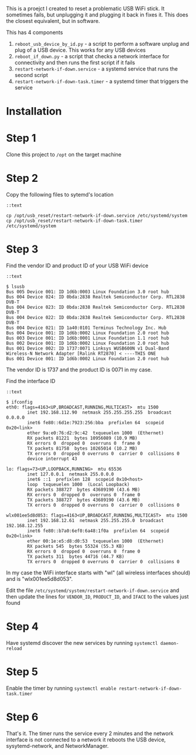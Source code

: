 This is a proejct I created to reset a problematic USB WiFi stick. It sometimes fails, but unplugging it and plugging it back in fixes it. This does the closest equivalent, but in software.

This has 4 components

1. `reboot_usb_device_by_id.py` - a script to perform a software unplug and plug of a USB device. This works for any USB devices
2. `reboot_if_down.py` - a script that checks a network interface for connectivity and then runs the first script if it fails
3. `restart-network-if-down.service` - a systemd service that runs the second script
4. `restart-network-if-down-task.timer` - a systemd timer that triggers the service

# Installation

# Step 1

Clone this project to `/opt` on the target machine

# Step 2

Copy the following files to sytemd's location

```
::text

cp /opt/usb_reset/restart-network-if-down.service /etc/systemd/system
cp /opt/usb_reset/restart-network-if-down-task.timer /etc/systemd/system
```

# Step 3

Find the vendor ID and product ID of your USB WiFi device

```
::text

$ lsusb
Bus 005 Device 001: ID 1d6b:0003 Linux Foundation 3.0 root hub
Bus 004 Device 024: ID 0bda:2838 Realtek Semiconductor Corp. RTL2838 DVB-T
Bus 004 Device 023: ID 0bda:2838 Realtek Semiconductor Corp. RTL2838 DVB-T
Bus 004 Device 022: ID 0bda:2838 Realtek Semiconductor Corp. RTL2838 DVB-T
Bus 004 Device 021: ID 1a40:0101 Terminus Technology Inc. Hub
Bus 004 Device 001: ID 1d6b:0002 Linux Foundation 2.0 root hub
Bus 003 Device 001: ID 1d6b:0001 Linux Foundation 1.1 root hub
Bus 002 Device 001: ID 1d6b:0002 Linux Foundation 2.0 root hub
Bus 001 Device 002: ID 1737:0071 Linksys WUSB600N v1 Dual-Band Wireless-N Network Adapter [Ralink RT2870] < ----THIS ONE
Bus 001 Device 001: ID 1d6b:0002 Linux Foundation 2.0 root hub
```

The vendor ID is 1737 and the product ID is 0071 in my case.

Find the interface ID

```
::text

$ ifconfig
eth0: flags=4163<UP,BROADCAST,RUNNING,MULTICAST>  mtu 1500
        inet 192.168.112.90  netmask 255.255.255.255  broadcast 0.0.0.0
        inet6 fe80::6d1e:7923:256:bba  prefixlen 64  scopeid 0x20<link>
        ether 9a:e0:76:d2:9c:42  txqueuelen 1000  (Ethernet)
        RX packets 81221  bytes 10956089 (10.9 MB)
        RX errors 0  dropped 0  overruns 0  frame 0
        TX packets 81758  bytes 10265014 (10.2 MB)
        TX errors 0  dropped 0 overruns 0  carrier 0  collisions 0
        device interrupt 43  

lo: flags=73<UP,LOOPBACK,RUNNING>  mtu 65536
        inet 127.0.0.1  netmask 255.0.0.0
        inet6 ::1  prefixlen 128  scopeid 0x10<host>
        loop  txqueuelen 1000  (Local Loopback)
        RX packets 388727  bytes 43689190 (43.6 MB)
        RX errors 0  dropped 0  overruns 0  frame 0
        TX packets 388727  bytes 43689190 (43.6 MB)
        TX errors 0  dropped 0 overruns 0  carrier 0  collisions 0

wlx001ee5d8d053: flags=4163<UP,BROADCAST,RUNNING,MULTICAST>  mtu 1500
        inet 192.168.12.61  netmask 255.255.255.0  broadcast 192.168.12.255
        inet6 fe80::b7a0:6ef0:6a48:1f0a  prefixlen 64  scopeid 0x20<link>
        ether 00:1e:e5:d8:d0:53  txqueuelen 1000  (Ethernet)
        RX packets 545  bytes 55324 (55.3 KB)
        RX errors 0  dropped 0  overruns 0  frame 0
        TX packets 311  bytes 44716 (44.7 KB)
        TX errors 0  dropped 0 overruns 0  carrier 0  collisions 0

```

In my case the WiFi interface starts with "wl" (all wireless interfaces should) and is "wlx001ee5d8d053".

Edit the file `/etc/systemd/system/restart-network-if-down.service` and then update the lines for `VENDOR_ID`, `PRODUCT_ID`, and `IFACE` to the values just found

# Step 4

Have systemd discover the new services by running `systemctl daemon-reload`

# Step 5 

Enable the timer by running `systemctl enable restart-network-if-down-task.timer`

# Step 6

That's it. The timer runs the service every 2 minutes and the network interface is not connected to a network it reboots the USB device, sysytemd-network, and NetworkManager.
